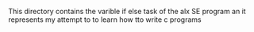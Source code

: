 This directory contains the varible if else task of the alx SE program an it represents my attempt to to learn how tto write c programs
